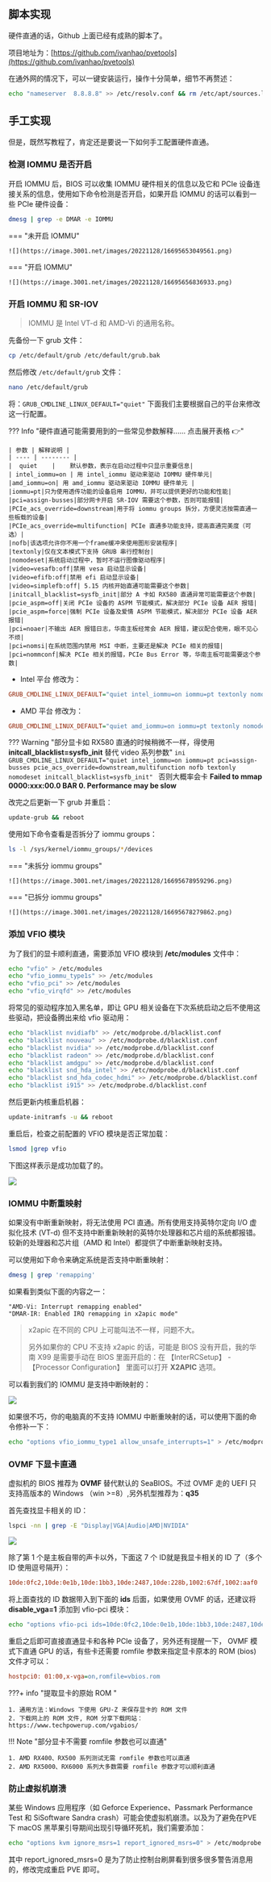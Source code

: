 ## 脚本实现

硬件直通的话，Github 上面已经有成熟的脚本了。

项目地址为：[https://github.com/ivanhao/pvetools](https://github.com/ivanhao/pvetools)

在通外网的情况下，可以一键安装运行，操作十分简单，细节不再赘述：

```bash
echo "nameserver  8.8.8.8" >> /etc/resolv.conf && rm /etc/apt/sources.list.d/pve-enterprise.list && export LC_ALL=en_US.UTF-8 && apt update && apt -y install git && git clone https://github.com/ivanhao/pvetools.git && cd pvetools && ./pvetools.sh
```

## 手工实现

但是，既然写教程了，肯定还是要说一下如何手工配置硬件直通。

### 检测 IOMMU 是否开启

开启 IOMMU 后，BIOS 可以收集 IOMMU 硬件相关的信息以及它和 PCIe 设备连接关系的信息，使用如下命令检测是否开启，如果开启 IOMMU 的话可以看到一些 PCIe 硬件设备：

```bash
dmesg | grep -e DMAR -e IOMMU
```

=== "未开启 IOMMU"

	![](https://image.3001.net/images/20221128/16695653049561.png)

=== "开启 IOMMU"

	![](https://image.3001.net/images/20221128/16695656836933.png) 

### 开启 IOMMU 和 SR-IOV

> IOMMU 是 Intel VT-d 和 AMD-Vi 的通用名称。

先备份一下 grub 文件：

```bash
cp /etc/default/grub /etc/default/grub.bak
```

然后修改 `/etc/default/grub` 文件：

```bash
nano /etc/default/grub
```

将：`GRUB_CMDLINE_LINUX_DEFAULT="quiet"` 下面我们主要根据自己的平台来修改这一行配置。

??? Info "硬件直通可能需要用到的一些常见参数解释......  点击展开表格 👉"

    | 参数 | 解释说明 |
    | ---- | -------- |
    |  quiet    |    默认参数，表示在启动过程中只显示重要信息|
    | intel_iommu=on | 用 intel_iommu 驱动来驱动 IOMMU 硬件单元|
    |amd_iommu=on| 用 amd_iommu 驱动来驱动 IOMMU 硬件单元 |
    |iommu=pt|只为使用透传功能的设备启用 IOMMU，并可以提供更好的功能和性能|
    |pci=assign-busses|部分网卡开启 SR-IOV 需要这个参数，否则可能报错|
    |PCIe_acs_override=downstream|用于将 iommu groups 拆分，方便灵活按需直通一些板载的设备|
    |PCIe_acs_override=multifunction| PCIe 直通多功能支持，提高直通完美度（可选）|
    |nofb|该选项允许你不用一个frame缓冲来使用图形安装程序|
    |textonly|仅在文本模式下支持 GRUB 串行控制台|
    |nomodeset|系统启动过程中，暂时不运行图像驱动程序|
    |video=vesafb:off|禁用 vesa 启动显示设备|
    |video=efifb:off|禁用 efi 启动显示设备|
    |video=simplefb:off| 5.15 内核开始直通可能需要这个参数|
    |initcall_blacklist=sysfb_init|部分 A 卡如 RX580 直通异常可能需要这个参数|
    |pcie_aspm=off|关闭 PCIe 设备的 ASPM 节能模式，解决部分 PCIe 设备 AER 报错|
    |pcie_aspm=force|强制 PCIe 设备及爱情 ASPM 节能模式，解决部分 PCIe 设备 AER 报错|
    |pci=noaer|不输出 AER 报错日志，华南主板经常会 AER 报错，建议配合使用，眼不见心不烦|
    |pci=nomsi|在系统范围内禁用 MSI 中断，主要还是解决 PCIe 相关的报错|
    |pci=nommconf|解决 PCIe 相关的报错，PCIe Bus Error 等，华南主板可能需要这个参数|


- Intel 平台 修改为：

```ini
GRUB_CMDLINE_LINUX_DEFAULT="quiet intel_iommu=on iommu=pt textonly nomodeset nofb pci=noaer pcie_acs_override=downstream,multifunction"
```

- AMD 平台 修改为：

```ini
GRUB_CMDLINE_LINUX_DEFAULT="quiet amd_iommu=on iommu=pt textonly nomodeset nofb pci=noaer pcie_acs_override=downstream,multifunction"
```

??? Warning "部分显卡如 RX580 直通的时候稍微不一样，得使用 **initcall_blacklist=sysfb_init** 替代 video 系列参数"
	```ini
	GRUB_CMDLINE_LINUX_DEFAULT="quiet intel_iommu=on iommu=pt pci=assign-busses pcie_acs_override=downstream,multifunction nofb textonly nomodeset initcall_blacklist=sysfb_init"
	```
	否则大概率会卡 **Failed to mmap 0000:xxx:00.0 BAR 0. Performance may be slow**


改完之后更新一下 grub 并重启：

```bash
update-grub && reboot
```

使用如下命令查看是否拆分了 iommu groups：

```bash
ls -l /sys/kernel/iommu_groups/*/devices
```

=== "未拆分 iommu groups"

	![](https://image.3001.net/images/20221128/16695678959296.png)

=== "已拆分 iommu groups"

	![](https://image.3001.net/images/20221128/16695678279862.png) 

### 添加 VFIO 模块

为了我们的显卡顺利直通，需要添加 VFIO 模块到 **/etc/modules** 文件中：

```bash
echo "vfio" > /etc/modules
echo "vfio_iommu_type1s" >> /etc/modules
echo "vfio_pci" >> /etc/modules
echo "vfio_virqfd" >> /etc/modules
```

将常见的驱动程序加入黑名单，即让 GPU 相关设备在下次系统启动之后不使用这些驱动，把设备腾出来给 vfio 驱动用：

```bash
echo "blacklist nvidiafb" >> /etc/modprobe.d/blacklist.conf
echo "blacklist nouveau" >> /etc/modprobe.d/blacklist.conf
echo "blacklist nvidia" >> /etc/modprobe.d/blacklist.conf
echo "blacklist radeon" >> /etc/modprobe.d/blacklist.conf
echo "blacklist amdgpu" >> /etc/modprobe.d/blacklist.conf
echo "blacklist snd_hda_intel" >> /etc/modprobe.d/blacklist.conf
echo "blacklist snd_hda_codec_hdmi" >> /etc/modprobe.d/blacklist.conf
echo "blacklist i915" >> /etc/modprobe.d/blacklist.conf
```

然后更新内核重启机器：

```bash
update-initramfs -u && reboot
```

重启后，检查之前配置的 VFIO 模块是否正常加载：

```bash
lsmod |grep vfio
```

下图这样表示是成功加载了的。

![](https://image.3001.net/images/20221211/16707611391306.png)   

### IOMMU 中断重映射

如果没有中断重新映射，将无法使用 PCI 直通。所有使用支持英特尔定向 I/O 虚拟化技术 (VT-d) 但不支持中断重新映射的英特尔处理器和芯片组的系统都报错。较新的处理器和芯片组（AMD 和 Intel）都提供了中断重新映射支持。

可以使用如下命令来确定系统是否支持中断重映射：

```bash
dmesg | grep 'remapping'
```

如果看到类似下面的内容之一：

```
"AMD-Vi: Interrupt remapping enabled"
"DMAR-IR: Enabled IRQ remapping in x2apic mode"
```

> x2apic 在不同的 CPU 上可能叫法不一样，问题不大。
>
> 另外如果你的 CPU 不支持 x2apic 的话，可能是 BIOS 没有开启，我的华南 X99 是需要手动在 BIOS 里面开启的：在 【InterRCSetup】 - 【Processor Configuration】 里面可以打开 **X2APIC** 选项。

可以看到我们的 IOMMU 是支持中断映射的：

![](https://image.3001.net/images/20221211/1670761098251.png)  

如果很不巧，你的电脑真的不支持 IOMMU 中断重映射的话，可以使用下面的命令修补一下：

```bash
echo "options vfio_iommu_type1 allow_unsafe_interrupts=1" > /etc/modprobe.d/iommu_unsafe_interrupts.conf
```

### OVMF 下显卡直通

虚拟机的 BIOS 推荐为 **OVMF** 替代默认的 SeaBIOS。不过 OVMF 走的 UEFI 只支持高版本的 Windows （win >=8）,另外机型推荐为：**q35**

首先查找显卡相关的 ID：

```bash
lspci -nn | grep -E "Display|VGA|Audio|AMD|NVIDIA"
```

![](https://image.3001.net/images/20230112/16734894588141.png)    

除了第 1 个是主板自带的声卡以外，下面这 7 个 ID就是我显卡相关的 ID 了（多个 ID 使用逗号隔开）：

```ini
10de:0fc2,10de:0e1b,10de:1bb3,10de:2487,10de:228b,1002:67df,1002:aaf0
```

将上面查找的 ID 数据带入到下面的 **ids** 后面，如果使用 OVMF 的话，还建议将 **disable_vga=1** 添加到 vfio-pci 模块：

```bash
echo "options vfio-pci ids=10de:0fc2,10de:0e1b,10de:1bb3,10de:2487,10de:228b,1002:67df,1002:aaf0 disable_vga=1" > /etc/modprobe.d/vfio.conf
```

重启之后即可直接直通显卡和各种 PCIe 设备了，另外还有提醒一下， OVMF 模式下直通 GPU 的话，有些卡还需要 romfile 参数来指定显卡原本的  ROM (bios)文件才可以：

```ini
hostpci0: 01:00,x-vga=on,romfile=vbios.rom
```

???+ info "提取显卡的原始 ROM "

    1. 通用方法：Windows 下使用 GPU-Z 来保存显卡的 ROM 文件
    2. 下载网上的 ROM 文件, ROM 分享下载网站：https://www.techpowerup.com/vgabios/

!!! Note "部分显卡不需要 romfile 参数也可以直通"

    1. AMD RX400、RX500 系列测试无需 romfile 参数也可以直通
    2. AMD RX5000、RX6000 系列大多数需要 romfile 参数才可以顺利直通

### 防止虚拟机崩溃

某些 Windows 应用程序（如 Geforce Experience、Passmark Performance Test 和 SiSoftware Sandra crash）可能会使虚拟机崩溃。以及为了避免在PVE 下 macOS 黑苹果引导期间出现引导循环死机，我们需要添加：

```bash
echo "options kvm ignore_msrs=1 report_ignored_msrs=0" > /etc/modprobe.d/kvm.conf && update-initramfs -k all -u && reboot
```

其中 report_ignored_msrs=0 是为了防止控制台刷屏看到很多很多警告消息用的，修改完成重启 PVE 即可。

